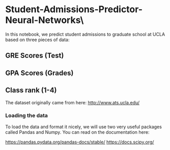 # Student-Admissions-Predictor-Neural-Networks\
In this notebook, we predict student admissions to graduate school at UCLA based on three pieces of data:

## GRE Scores (Test)
## GPA Scores (Grades)
## Class rank (1-4)
The dataset originally came from here: http://www.ats.ucla.edu/

### Loading the data
To load the data and format it nicely, we will use two very useful packages called Pandas and Numpy. You can read on the documentation here:

https://pandas.pydata.org/pandas-docs/stable/
https://docs.scipy.org/
